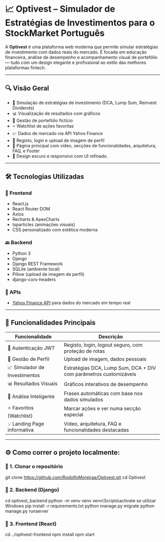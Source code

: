 # 📈 Optivest – Simulador de Estratégias de Investimentos para o StockMarket Português

A **Optivest** é uma plataforma web moderna que permite simular estratégias de investimento com dados reais do mercado. É focada em educação financeira, análise de desempenho e acompanhamento visual de portefólio — tudo com um design elegante e profissional ao estilo das melhores plataformas fintech.

---

## 🔍 Visão Geral

- 🧠 Simulação de estratégias de investimento (DCA, Lump Sum, Reinvest Dividends)
- 📊 Visualização de resultados com gráficos
- 💼 Gestão de portefólio fictício
- ⭐ Watchlist de ações favoritas
- 📈 Dados de mercado via API Yahoo Finance
- 🔐 Registo, login e upload de imagem de perfil
- 🎥 Página principal com vídeo, secções de funcionalidades, arquitetura, FAQ, e Footer
- 🌙 Design escuro e responsivo com UI refinado.

---

## 🛠️ Tecnologias Utilizadas

### 🧩 Frontend

- React.js
- React Router DOM
- Axios
- Recharts & ApexCharts
- tsparticles (animações visuais)
- CSS personalizado com estética moderna

### 🔙 Backend

- Python 3
- Django
- Django REST Framework
- SQLite (ambiente local)
- Pillow (upload de imagem de perfil)
- django-cors-headers

### 📡 APIs

- [Yahoo Finance API](https://www.yahoofinanceapi.com/) para dados do mercado em tempo real

---

## 🧪 Funcionalidades Principais

| Funcionalidade                  | Descrição |
|--------------------------------|-----------|
| 🔐 Autenticação JWT            | Registo, login, logout seguro, com proteção de rotas |
| 👤 Gestão de Perfil            | Upload de imagem, dados pessoais |
| 📈 Simulador de Investimentos  | Estratégias DCA, Lump Sum, DCA + DIV com parâmetros customizáveis |
| 📊 Resultados Visuais          | Gráficos interativos de desempenho |
| 🧠 Análise Inteligente         | Frases automáticas com base nos dados simulados |
| ⭐ Favoritos (Watchlist)       | Marcar ações e ver numa secção especial |
| 💡 Landing Page informativa   | Vídeo, arquitetura, FAQ e funcionalidades destacadas |

---

## ⚙️ Como correr o projeto localmente:

### 🔹 1. Clonar o repositório

git clone https://github.com/RodolfoMoreiraa/Optivest.git
cd Optivest

### 🔹 2. Backend (Django)

cd optivest_backend
python -m venv venv
venv\Scripts\activate se utilizar Windows
pip install -r requirements.txt
python manage.py migrate
python manage.py runserver

### 🔹 3. Frontend (React)

cd ../optivest-frontend
npm install
npm start

